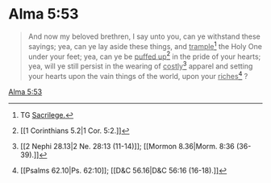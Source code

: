 # Alma 5:53

> And now my beloved brethren, I say unto you, can ye withstand these sayings; yea, can ye lay aside these things, and <u>trample</u>[^a] the Holy One under your feet; yea, can ye be <u>puffed up</u>[^b] in the pride of your hearts; yea, will ye still persist in the wearing of <u>costly</u>[^c] apparel and setting your hearts upon the vain things of the world, upon your <u>riches</u>[^d] ?

[Alma 5:53](https://www.churchofjesuschrist.org/study/scriptures/bofm/alma/5?lang=eng&id=p53#p53)


[^a]: TG [Sacrilege.](https://www.churchofjesuschrist.org/study/scriptures/tg/sacrilege?lang=eng)
[^b]: [[1 Corinthians 5.2|1 Cor. 5:2.]]
[^c]: [[2 Nephi 28.13|2 Ne. 28:13 (11-14)]]; [[Mormon 8.36|Morm. 8:36 (36-39).]]
[^d]: [[Psalms 62.10|Ps. 62:10]]; [[D&C 56.16|D&C 56:16 (16-18).]]
